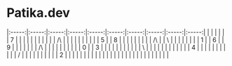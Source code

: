 # Patika.dev

|:-----:|:-----:|:-----:|:-----:|:-----:|:-----:|:-----:|:-----:|:-----:|:-----:|
|       |       |       |       |       | 7     |       |       |       |       |
|       |       |       |       |       |  /\   |       |       |       |       |
|       |       |       |       |    5  |       |  8    |       |       |       |
|       |       |       |       |   /\  |       |    \  |       |       |       |
|       |       |       |     1 |       | 6     |       | 9     |       |       |
|       |       |       |   /\  |       |       |       |       |       |       |
|       |       |     0 |       |  3    |       |       |       |       |       |
|       |       |       |       |    \  |       |       |       |       |       |
|       |       |       |       |       |  4    |       |       |       |       |
|       |       |       |       |       |   /   |       |       |       |       |
|       |       |       |       |     2 |       |       |       |       |       |
|       |       |       |       |       |       |       |       |       |       |
|       |       |       |       |       |       |       |       |       |       |

